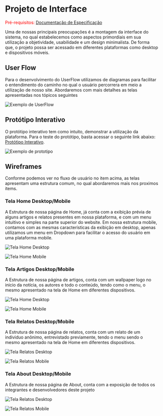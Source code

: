 
# Projeto de Interface

<span style="color:red">Pré-requisitos: <a href="2-Especificação.md"> Documentação de Especificação</a></span>

Uma de nossas principais preocupações é a montagem da interface do sistema, no qual estabelecemos como aspectos primordiais em sua utilização a objetividade, usabilidade e um design minimalista. De forma que, o projeto possa ser acessado em diferentes plataformas como desktop e dispositivos móveis.

## User Flow

Para o desenvolvimento do UserFlow utilizamos de diagramas para facilitar o entendimento do caminho no qual o usuário percorrera em meio a utilização de nosso site. Abordaremos com mais detalhes as telas apresentadas nos tópicos seguintes

![Exemplo de UserFlow](images/Fluxo_de_Usuario.jpg)


## Protótipo Interativo

O protótipo interativo tem como intuito, demonstrar a utilização da plataforma. Para o teste do protótipo, basta acessar o seguinte link abaixo:
[Protótipo Interativo](https://www.figma.com/file/AzD61nVx76a678uOLQL8Mr/Impactos-negativos-das-redes-sociais?node-id=6%3A122).

![Exemplo de prototipo](images/Interativo.png)

## Wireframes



Conforme podemos ver no fluxo de usuário no item acima, as telas apresentam uma estrutura comum, no qual abordaremos mais nos proximos items.
### Tela Home Desktop/Mobile

A Estrutura de nossa página de Home, já conta com a exibição prévia de alguns artigos e relatos presentes em nossa plataforma, e com um menu intuitivo e simples na parte superior do website. Em nossa estrutura mobile, contamos com as mesmas características da exibição em desktop, apenas utilizamos um menu em Dropdown para facilitar o acesso do usuário em uma plataforma mobile. 

![Tela Home Desktop](images/Desktop_Home.png)

![Tela Home Mobile](images/Mobile_Home.png)

### Tela Artigos Desktop/Mobile

A Estrutura de nossa página de artigos, conta com um wallpaper logo no inicio da notícia, os autores e todo o conteúdo, tendo como o menu, o mesmo apresentado na tela de Home em diferentes dispositivos.

![Tela Home Desktop](images/Desktop_Artigo.png)

![Tela Home Mobile](images/Mobile_Artigo.png)


### Tela Relatos Desktop/Mobile

A Estrutura de nossa página de relatos, conta com um relato de um individuo anônimo, entrevistado previamente, tendo o menu sendo o mesmo apresentado na tela de Home em diferentes dispositivos.

![Tela Relatos Desktop](images/Desktop_Relatos.png)

![Tela Relatos Mobile](images/Mobile_Relatos.png)

### Tela About Desktop/Mobile

A Estrutura de nossa página de About, conta com a exposição de todos os integrantes e desenvolvedores deste projeto

![Tela Relatos Desktop](images/Desktop_About.png)

![Tela Relatos Mobile](images/Mobile_About.png)
